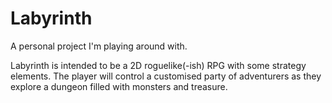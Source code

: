 # Labyrinth
A personal project I'm playing around with.

Labyrinth is intended to be a 2D roguelike(-ish) RPG with some strategy elements. 
The player will control a customised party of adventurers as they explore a dungeon filled with monsters and treasure.
